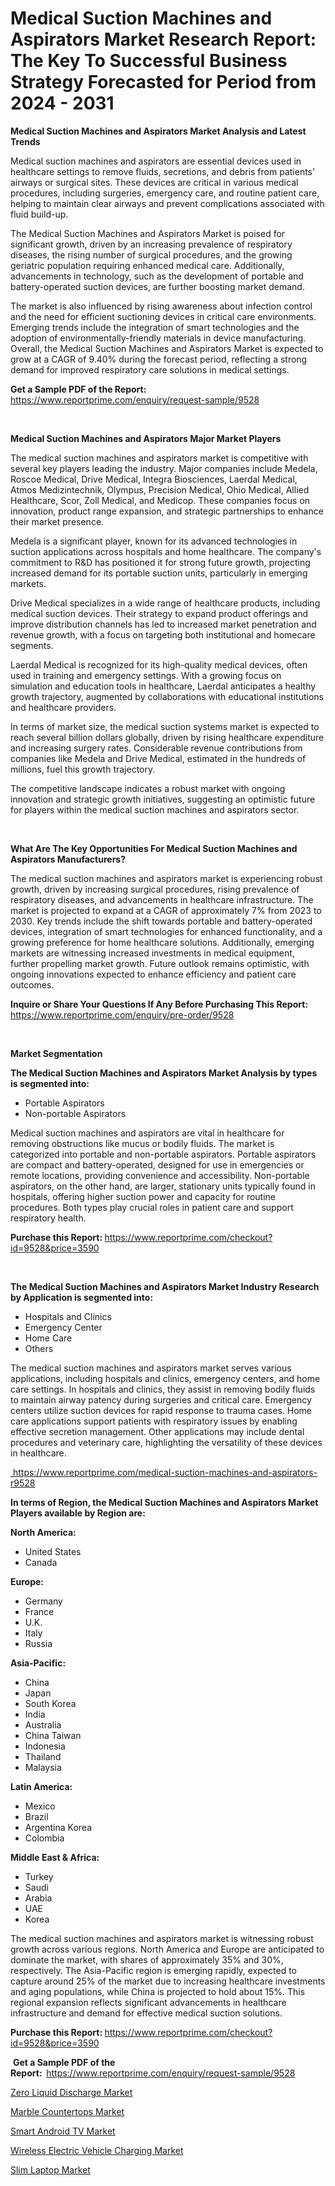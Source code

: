 <p><h1>Medical Suction Machines and Aspirators Market Research Report: The Key To Successful Business Strategy Forecasted for Period from 2024 - 2031</h1></p><p><strong>Medical Suction Machines and Aspirators Market Analysis and Latest Trends</strong></p>
<p><p>Medical suction machines and aspirators are essential devices used in healthcare settings to remove fluids, secretions, and debris from patients’ airways or surgical sites. These devices are critical in various medical procedures, including surgeries, emergency care, and routine patient care, helping to maintain clear airways and prevent complications associated with fluid build-up.</p><p>The Medical Suction Machines and Aspirators Market is poised for significant growth, driven by an increasing prevalence of respiratory diseases, the rising number of surgical procedures, and the growing geriatric population requiring enhanced medical care. Additionally, advancements in technology, such as the development of portable and battery-operated suction devices, are further boosting market demand. </p><p>The market is also influenced by rising awareness about infection control and the need for efficient suctioning devices in critical care environments. Emerging trends include the integration of smart technologies and the adoption of environmentally-friendly materials in device manufacturing. Overall, the Medical Suction Machines and Aspirators Market is expected to grow at a CAGR of 9.40% during the forecast period, reflecting a strong demand for improved respiratory care solutions in medical settings.</p></p>
<p><strong>Get a Sample PDF of the Report:&nbsp;</strong> <a href="https://www.reportprime.com/enquiry/request-sample/9528?utm_campaign=48&utm_medium=2&utm_source=Github&utm_content=ia&utm_term=16112024&utm_id=medical-suction-machines-and-aspirators">https://www.reportprime.com/enquiry/request-sample/9528</a></p>
<p>&nbsp;</p>
<p><strong>Medical Suction Machines and Aspirators Major Market Players</strong></p>
<p><p>The medical suction machines and aspirators market is competitive with several key players leading the industry. Major companies include Medela, Roscoe Medical, Drive Medical, Integra Biosciences, Laerdal Medical, Atmos Medizintechnik, Olympus, Precision Medical, Ohio Medical, Allied Healthcare, Scor, Zoll Medical, and Medicop. These companies focus on innovation, product range expansion, and strategic partnerships to enhance their market presence.</p><p>Medela is a significant player, known for its advanced technologies in suction applications across hospitals and home healthcare. The company's commitment to R&D has positioned it for strong future growth, projecting increased demand for its portable suction units, particularly in emerging markets.</p><p>Drive Medical specializes in a wide range of healthcare products, including medical suction devices. Their strategy to expand product offerings and improve distribution channels has led to increased market penetration and revenue growth, with a focus on targeting both institutional and homecare segments.</p><p>Laerdal Medical is recognized for its high-quality medical devices, often used in training and emergency settings. With a growing focus on simulation and education tools in healthcare, Laerdal anticipates a healthy growth trajectory, augmented by collaborations with educational institutions and healthcare providers.</p><p>In terms of market size, the medical suction systems market is expected to reach several billion dollars globally, driven by rising healthcare expenditure and increasing surgery rates. Considerable revenue contributions from companies like Medela and Drive Medical, estimated in the hundreds of millions, fuel this growth trajectory. </p><p>The competitive landscape indicates a robust market with ongoing innovation and strategic growth initiatives, suggesting an optimistic future for players within the medical suction machines and aspirators sector.</p></p>
<p>&nbsp;</p>
<p><strong>What Are The Key Opportunities For Medical Suction Machines and Aspirators Manufacturers?</strong></p>
<p><p>The medical suction machines and aspirators market is experiencing robust growth, driven by increasing surgical procedures, rising prevalence of respiratory diseases, and advancements in healthcare infrastructure. The market is projected to expand at a CAGR of approximately 7% from 2023 to 2030. Key trends include the shift towards portable and battery-operated devices, integration of smart technologies for enhanced functionality, and a growing preference for home healthcare solutions. Additionally, emerging markets are witnessing increased investments in medical equipment, further propelling market growth. Future outlook remains optimistic, with ongoing innovations expected to enhance efficiency and patient care outcomes.</p></p>
<p><strong>Inquire or Share Your Questions If Any Before Purchasing This Report:</strong> <a href="https://www.reportprime.com/enquiry/pre-order/9528?utm_campaign=48&utm_medium=2&utm_source=Github&utm_content=ia&utm_term=16112024&utm_id=medical-suction-machines-and-aspirators">https://www.reportprime.com/enquiry/pre-order/9528</a></p>
<p>&nbsp;</p>
<p><strong>Market Segmentation</strong></p>
<p><strong>The Medical Suction Machines and Aspirators Market Analysis by types is segmented into:</strong></p>
<p><ul><li>Portable Aspirators</li><li>Non-portable Aspirators</li></ul></p>
<p><p>Medical suction machines and aspirators are vital in healthcare for removing obstructions like mucus or bodily fluids. The market is categorized into portable and non-portable aspirators. Portable aspirators are compact and battery-operated, designed for use in emergencies or remote locations, providing convenience and accessibility. Non-portable aspirators, on the other hand, are larger, stationary units typically found in hospitals, offering higher suction power and capacity for routine procedures. Both types play crucial roles in patient care and support respiratory health.</p></p>
<p><strong>Purchase this Report:&nbsp;</strong><a href="https://www.reportprime.com/checkout?id=9528&price=3590&utm_campaign=48&utm_medium=2&utm_source=Github&utm_content=ia&utm_term=16112024&utm_id=medical-suction-machines-and-aspirators">https://www.reportprime.com/checkout?id=9528&price=3590</a></p>
<p>&nbsp;</p>
<p><strong>The Medical Suction Machines and Aspirators Market Industry Research by Application is segmented into:</strong></p>
<p><ul><li>Hospitals and Clinics</li><li>Emergency Center</li><li>Home Care</li><li>Others</li></ul></p>
<p><p>The medical suction machines and aspirators market serves various applications, including hospitals and clinics, emergency centers, and home care settings. In hospitals and clinics, they assist in removing bodily fluids to maintain airway patency during surgeries and critical care. Emergency centers utilize suction devices for rapid response to trauma cases. Home care applications support patients with respiratory issues by enabling effective secretion management. Other applications may include dental procedures and veterinary care, highlighting the versatility of these devices in healthcare.</p></p>
<p><a href="https://www.reportprime.com/medical-suction-machines-and-aspirators-r9528?utm_campaign=48&utm_medium=2&utm_source=Github&utm_content=ia&utm_term=16112024&utm_id=medical-suction-machines-and-aspirators">&nbsp;https://www.reportprime.com/medical-suction-machines-and-aspirators-r9528</a></p>
<p><strong>In terms of Region, the Medical Suction Machines and Aspirators Market Players available by Region are:</strong></p>
<p>
    <p> <strong> North America: </strong>
        <ul>
            <li>United States</li>
            <li>Canada</li>
        </ul>
        </p> 
    <p> <strong> Europe: </strong>
        <ul>
            <li>Germany</li>
            <li>France</li>
            <li>U.K.</li>
            <li>Italy</li>
            <li>Russia</li>
        </ul>
        </p> 
    <p> <strong> Asia-Pacific: </strong>
        <ul>
            <li>China</li>
            <li>Japan</li>
            <li>South Korea</li>
            <li>India</li>
            <li>Australia</li>
            <li>China Taiwan</li>
            <li>Indonesia</li>
            <li>Thailand</li>
            <li>Malaysia</li>
        </ul>
        </p> 
    <p> <strong> Latin America: </strong>
        <ul>
            <li>Mexico</li>
            <li>Brazil</li>
            <li>Argentina Korea</li>
            <li>Colombia</li>
        </ul>
        </p> 
    <p> <strong> Middle East & Africa: </strong>
        <ul>
            <li>Turkey</li>
            <li>Saudi</li>
            <li>Arabia</li>
            <li>UAE</li>
            <li>Korea</li>
        </ul>
    </p>
    </p>
<p><p>The medical suction machines and aspirators market is witnessing robust growth across various regions. North America and Europe are anticipated to dominate the market, with shares of approximately 35% and 30%, respectively. The Asia-Pacific region is emerging rapidly, expected to capture around 25% of the market due to increasing healthcare investments and aging populations, while China is projected to hold about 15%. This regional expansion reflects significant advancements in healthcare infrastructure and demand for effective medical suction solutions.</p></p>
<p><strong>Purchase this Report: </strong><a href="https://www.reportprime.com/checkout?id=9528&price=3590&utm_campaign=48&utm_medium=2&utm_source=Github&utm_content=ia&utm_term=16112024&utm_id=medical-suction-machines-and-aspirators">https://www.reportprime.com/checkout?id=9528&price=3590</a></p>
<p>&nbsp;<strong>Get a Sample PDF of the Report:&nbsp;&nbsp;</strong><a href="https://www.reportprime.com/enquiry/request-sample/9528?utm_campaign=48&utm_medium=2&utm_source=Github&utm_content=ia&utm_term=16112024&utm_id=medical-suction-machines-and-aspirators">https://www.reportprime.com/enquiry/request-sample/9528</a></p>
<p><strong></strong></p>
<p><p><a href="https://issuu.com/reportprime-2/docs/zero-liquid-discharge-market-size-2_76ff258952f06b?utm_campaign=48&utm_medium=2&utm_source=Github&utm_content=ia&utm_term=16112024&utm_id=medical-suction-machines-and-aspirators">Zero Liquid Discharge Market</a></p><p><a href="https://www.linkedin.com/pulse/global-perspectives-marble-countertops-market-trends-qvq3f?utm_campaign=48&utm_medium=2&utm_source=Github&utm_content=ia&utm_term=16112024&utm_id=medical-suction-machines-and-aspirators">Marble Countertops Market</a></p><p><a href="https://www.linkedin.com/pulse/strategic-roadmap-success-global-smart-android-tv-market-k4vuc?utm_campaign=48&utm_medium=2&utm_source=Github&utm_content=ia&utm_term=16112024&utm_id=medical-suction-machines-and-aspirators">Smart Android TV Market</a></p><p><a href="https://issuu.com/reportprime-2/docs/wireless-electric-vehicle-charging-_7b9158961428e1?utm_campaign=48&utm_medium=2&utm_source=Github&utm_content=ia&utm_term=16112024&utm_id=medical-suction-machines-and-aspirators">Wireless Electric Vehicle Charging Market</a></p><p><a href="https://www.linkedin.com/pulse/slim-laptop-market-size-share-trends-analysis-report-1jy7c?utm_campaign=48&utm_medium=2&utm_source=Github&utm_content=ia&utm_term=16112024&utm_id=medical-suction-machines-and-aspirators">Slim Laptop Market</a></p></p>